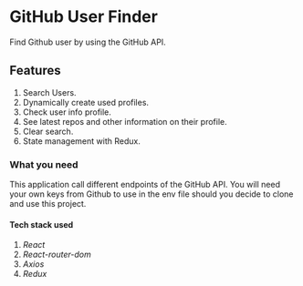 # GitHub User Finder

Find Github user by using the GitHub API.

## Features

1. Search Users.
2. Dynamically create used profiles.
3. Check user info profile.
4. See latest repos and other information on their profile.
5. Clear search.
6. State management with Redux.

### What you need

This application call different endpoints of the GitHub API. You will need your own keys from Github to use in the env file should you decide to clone and use this project.

#### Tech stack used

1. _React_
2. _React-router-dom_
3. _Axios_
4. _Redux_
